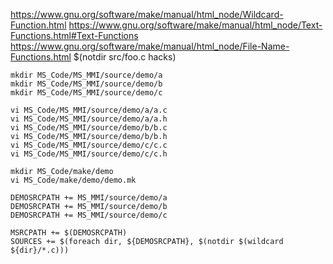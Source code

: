 https://www.gnu.org/software/make/manual/html_node/Wildcard-Function.html
https://www.gnu.org/software/make/manual/html_node/Text-Functions.html#Text-Functions
https://www.gnu.org/software/make/manual/html_node/File-Name-Functions.html
$(notdir src/foo.c hacks)

```
mkdir MS_Code/MS_MMI/source/demo/a
mkdir MS_Code/MS_MMI/source/demo/b
mkdir MS_Code/MS_MMI/source/demo/c

vi MS_Code/MS_MMI/source/demo/a/a.c
vi MS_Code/MS_MMI/source/demo/a/a.h
vi MS_Code/MS_MMI/source/demo/b/b.c
vi MS_Code/MS_MMI/source/demo/b/b.h
vi MS_Code/MS_MMI/source/demo/c/c.c
vi MS_Code/MS_MMI/source/demo/c/c.h

mkdir MS_Code/make/demo
vi MS_Code/make/demo/demo.mk
```

```
DEMOSRCPATH += MS_MMI/source/demo/a
DEMOSRCPATH += MS_MMI/source/demo/b
DEMOSRCPATH += MS_MMI/source/demo/c

MSRCPATH += $(DEMOSRCPATH)
SOURCES += $(foreach dir, ${DEMOSRCPATH}, $(notdir $(wildcard ${dir}/*.c)))
```
